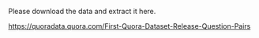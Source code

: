 Please download the data and extract it here.

https://quoradata.quora.com/First-Quora-Dataset-Release-Question-Pairs
